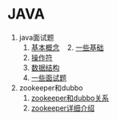 ﻿# JAVA

 1. java面试题
    1. [基本概念](./interview/1.md)
    2. [一些基础](./interview/2.md)
    3. [操作符](./interview/3.md)
    4. [数据结构](./interview/4.md)
    5. [一些面试题](./interview/5.md)
 2. zookeeper和dubbo
    1. [zookeeper和dubbo关系](zk.md)
    2. [zookeeper详细介绍](http://mp.weixin.qq.com/s?__biz=MzI4OTU3ODk3NQ==&mid=2247484252&idx=1&sn=50241242b7e02695474e49d092339ac1&chksm=ec2c49ecdb5bc0fa839f49eee59607b7fdd52eb637b145ad08a32da7b197cb9c71e77c558198&mpshare=1&scene=23&srcid=0803g3OT8RX5S4Skm7srlanW#rd)

